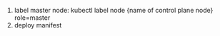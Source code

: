1. label master node:
   kubectl label node {name of control plane node} role=master
2. deploy manifest
